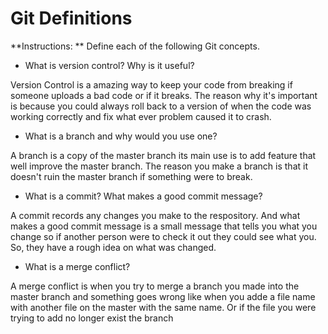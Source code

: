 # Git Definitions

**Instructions: ** Define each of the following Git concepts.

* What is version control?  Why is it useful? 

Version Control is a amazing way to keep your code from breaking if someone uploads a bad code or if it breaks. The reason why it's important is because you could always roll back to a version of when the code was working correctly and fix what ever problem caused it to crash.

* What is a branch and why would you use one?

A branch is a copy of the master branch its main use is to add feature that well improve the master branch. The reason you make a branch is that it doesn't ruin the master branch if something were to break.

* What is a commit? What makes a good commit message?

A commit records any changes you make to the respository. And what makes a good commit message is a small message that tells you what you change so if another person were to check it out they could see what you. So, they have a rough idea on what was changed.

* What is a merge conflict?

A merge conflict is when you try to merge a branch you made into the master branch and something goes wrong like when you adde a file name with another file on the master with the same name. Or if the file you were trying to add no longer exist the branch